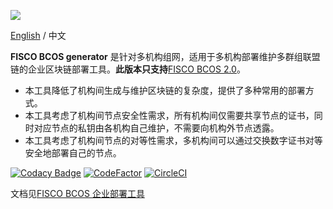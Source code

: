 ![](https://github.com/FISCO-BCOS/FISCO-BCOS/raw/master/docs/images/FISCO_BCOS_Logo.svg?sanitize=true)

[English](../README.md) / 中文

**FISCO BCOS generator** 是针对多机构组网，适用于多机构部署维护多群组联盟链的企业区块链部署工具。**此版本只支持**[FISCO BCOS 2.0](https://fisco-bcos-documentation.readthedocs.io/zh_CN/release-2.0/docs/introduction.html)。


-   本工具降低了机构间生成与维护区块链的复杂度，提供了多种常用的部署方式。
-   本工具考虑了机构间节点安全性需求，所有机构间仅需要共享节点的证书，同时对应节点的私钥由各机构自己维护，不需要向机构外节点透露。
-   本工具考虑了机构间节点的对等性需求，多机构间可以通过交换数字证书对等安全地部署自己的节点。

[![Codacy Badge](https://api.codacy.com/project/badge/Grade/be1e9f1c699e4275a97d202cec9ae1e0)](https://www.codacy.com/app/fisco/generator?utm_source=github.com&utm_medium=referral&utm_content=FISCO-BCOS/generator&utm_campaign=Badge_Grade) [![CodeFactor](https://www.codefactor.io/repository/github/fisco-bcos/generator/badge/rc-3)](https://www.codefactor.io/repository/github/fisco-bcos/generator/overview/rc-3) [![CircleCI](https://circleci.com/gh/FISCO-BCOS/generator.svg?style=svg)](https://circleci.com/gh/FISCO-BCOS/generator)

文档见[FISCO BCOS 企业部署工具](https://fisco-bcos-documentation.readthedocs.io/zh_CN/release-2.0/docs/enterprise_tools/index.html)
